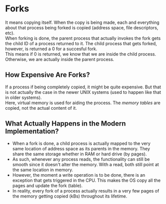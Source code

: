 # Forks

It means copying itself. When the copy is being made, each and everything about that process being forked is copied (address space, file descriptors, etc). <br />
When forking is done, the parent process that actually invokes the fork gets the child ID of a process returned to it. The child process that gets forked, however, is returned a 0 for a succesful fork. <br />
This means if 0 is returned, we know that we are inside the child process. Otherwise, we are actually inside the parent process.


## How Expensive Are Forks?

If a process if being completely copied, it might be quite expensive. But that is not actually the case in the newer UNIX systems (used to happen like that in older systems). <br />
Here, virtual memory is used for aiding the process. The *memory tables* are copied, not the actual content of it.


## What Actually Happens in the Modern Implementation?

- When a fork is done, a child process is actually mapped to the very same location of address space as its parents in the memory. They share the same storage whether in RAM or hard drive (by pages).
- As such, whenever any process reads, the functionality can still be smooth since it doesn't alter the memory. With a read, both still point at the same location in memory.
- However, the moment a write operation is to be done, there is an exception that gets triggered in the CPU. This makes the OS copy all the pages and update the fork (table).
- In reality, every fork of a process actually results in a very few pages of the memory getting copied (kBs) throughout its lifetime.